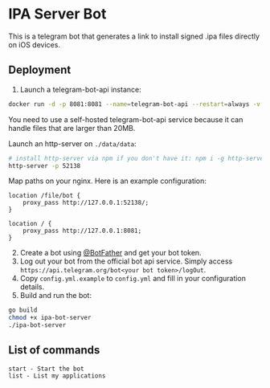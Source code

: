 # IPA Server Bot

This is a telegram bot that generates a link to install signed .ipa files directly on iOS devices.

## Deployment

1. Launch a telegram-bot-api instance:

```bash
docker run -d -p 8081:8081 --name=telegram-bot-api --restart=always -v ./data:/var/lib/telegram-bot-api -e TELEGRAM_API_ID=601761 -e TELEGRAM_API_HASH=20a3432aab43f24bb4460fceac5ba38d -e TELEGRAM_LOCAL=1 aiogram/telegram-bot-api:latest
```

You need to use a self-hosted telegram-bot-api service because it can handle files that are larger than 20MB.

Launch an http-server on `./data/data`:

```bash
# install http-server via npm if you don't have it: npm i -g http-server
http-server -p 52138
```

Map paths on your nginx. Here is an example configuration:

```nginx
location /file/bot {
    proxy_pass http://127.0.0.1:52138/;
}

location / {
    proxy_pass http://127.0.0.1:8081;
}
```

2. Create a bot using [@BotFather](https://t.me/botfather) and get your bot token.
3. Log out your bot from the official bot api service. Simply access `https://api.telegram.org/bot<your bot token>/logOut`.
4. Copy `config.yml.example` to `config.yml` and fill in your configuration details.
5. Build and run the bot:

```bash
go build
chmod +x ipa-bot-server
./ipa-bot-server
```

## List of commands

```text
start - Start the bot
list - List my applications
```
